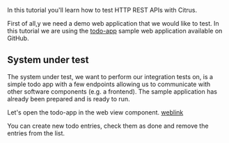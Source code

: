 In this tutorial you'll learn how to test HTTP REST APIs with Citrus.

First of all,y we need a demo web application that we would like to test. In this tutorial we are using the 
[todo-app](https://github.com/christophd/citrus-samples/tree/master/todo-app) sample web application available on GitHub.

## System under test
The system under test, we want to perform our integration tests on, is a simple todo app with a few endpoints allowing 
us to communicate with other software components (e.g. a frontend). The sample application has already been prepared 
and is ready to run. 

Let's open the todo-app in the web view component. [weblink](/_/http://todo-app.paas.consol.de/todolist) 

You can create new todo entries, check them as done and remove the entries from the list.
